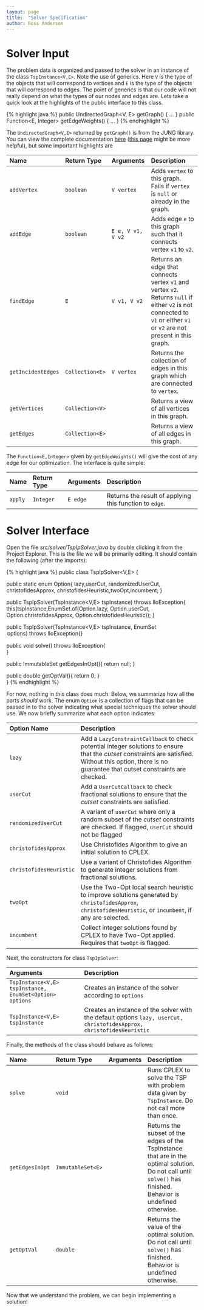 ```yaml
---
layout: page
title:  "Solver Specification"
author: Ross Anderson
---
```


# Solver Input

The problem data is organized and passed to the solver in an instance of the class `TspInstance<V,E>`. Note the use of generics. Here `V` is the type of the objects that will correspond to vertices and `E` is the type of the objects that will correspond to edges. The point of generics is that our code will not really depend on what the types of our nodes and edges are. Lets take a quick look at the highlights of the public interface to this class.

{% highlight java %}
public UndirectedGraph<V, E> getGraph() {
  ...
}
public Function<E, Integer> getEdgeWeights() {
  ...
}
{% endhighlight %}

The `UndirectedGraph<V,E>` returned by `getGraph()` is from the JUNG library. You can view the complete documentation [here](http://jung.sourceforge.net/doc/api/edu/uci/ics/jung/graph/UndirectedGraph.html) ([this page](http://jung.sourceforge.net/doc/api/edu/uci/ics/jung/graph/UndirectedSparseGraph.html) might be more helpful), but some important highlights are

|Name|Return Type|Arguments|Description|
|:---|:----------|:--------|:----------|
|`addVertex`|`boolean`|`V vertex`| Adds `vertex` to this graph. Fails if `vertex` is `null` or already in the graph.|
|`addEdge`|`boolean`|`E e, V v1, V v2`| Adds edge `e` to this graph such that it connects vertex `v1` to `v2`.|
|`findEdge`|`E`|`V v1, V v2`| Returns an edge that connects vertex `v1` and vertex `v2`.  Returns `null` if either `v2` is not connected to `v1` or either `v1` or `v2` are not present in this graph.|
|`getIncidentEdges`|`Collection<E>`|`V vertex`|Returns the collection of edges in this graph which are connected to `vertex`.|
|`getVertices`|`Collection<V>`| |Returns a view of all vertices in this graph.|
|`getEdges`|`Collection<E>`| |Returns a view of all edges in this graph.|

The `Function<E,Integer>` given by `getEdgeWeights()` will give the cost of any edge for our optimization.  The interface is quite simple:

|Name|Return Type|Arguments|Description|
|:---|:----------|:--------|:----------|
|`apply`|`Integer`|`E edge`|Returns the result of applying this function to `edge`.|

# Solver Interface

Open the file _src/solver/TspIpSolver.java_ by double clicking it from the Project Explorer. This is the file we will be primarily editing. It should contain the following (after the imports):

{% highlight java %}
public class TspIpSolver<V,E> {
   
  public static enum Option{
    lazy,userCut, randomizedUserCut, christofidesApprox,
    christofidesHeuristic,twoOpt,incumbent;
  }
   
  public TspIpSolver(TspInstance<V,E> tspInstance) throws IloException{
    this(tspInstance,EnumSet.of(Option.lazy, Option.userCut, 
    Option.christofidesApprox, Option.christofidesHeuristic));
  }
   
  public TspIpSolver(TspInstance<V,E> tspInstance, EnumSet<Option> options)
      throws IloException{}
   
  public void solve() throws IloException{    
  }
   
  public ImmutableSet<E> getEdgesInOpt(){
    return null;
  }
   
  public double getOptVal(){
    return 0;
  }   
}
{% endhighlight %}

For now, nothing in this class does much. Below, we summarize how all the parts _should_ work. The enum `Option` is a collection of flags that can be passed in to the solver indicating what special techniques the solver should use. We now briefly summarize what each option indicates:

|Option Name|Description|
|:----------|:----------|
|`lazy`|Add a `LazyConstraintCallback` to check potential integer solutions to ensure that the _cutset_ constraints are satisfied.  Without this option, there is no guarantee that cutset constraints are checked.|
|`userCut`|Add a `UserCutCallback` to check fractional solutions to ensure that the _cutset_ constraints are satisfied.|
|`randomizedUserCut`|A variant of `userCut` where only a random subset of the _cutset_ constraints are checked.  If flagged, `userCut` should not be flagged|
|`christofidesApprox`|Use Christofides Algorithm to give an initial solution to CPLEX.|
|`christofidesHeuristic`|Use a variant of Christofides Algorithm to generate integer solutions from fractional solutions.|
|`twoOpt`|Use the Two-Opt local search heuristic to improve solutions generated by `christofidesApprox`, `christofidesHeuristic`, or `incumbent`, if any are selected.|
|`incumbent`|Collect integer solutions found by CPLEX to have Two-Opt applied.  Requires that `twoOpt` is flagged.|

Next, the constructors for class `TspIpSolver`:

|Arguments|Description|
|:----------|:----------|
|`TspInstance<V,E> tspInstance, EnumSet<Option> options`| Creates an instance of the solver according to `options`|
|`TspInstance<V,E> tspInstance`|Creates an instance of the solver with the default options `lazy, userCut, christofidesApprox, christofidesHeuristic`|

Finally, the methods of the class should behave as follows:

|Name|Return Type|Arguments|Description|
|:---|:----------|:--------|:----------|
|`solve`|`void`| |Runs CPLEX to solve the TSP with problem data given by `TspInstance`.  Do not call more than once.|
|`getEdgesInOpt`|`ImmutableSet<E>`| |Returns the subset of the edges of the TspInstance that are in the optimal solution.  Do not call until `solve()` has finished.  Behavior is undefined otherwise.|
|`getOptVal`|`double`| |Returns the value of the optimal solution.  Do not call until `solve()` has finished.  Behavior is undefined otherwise.|

Now that we understand the problem, we can begin implementing a solution!
